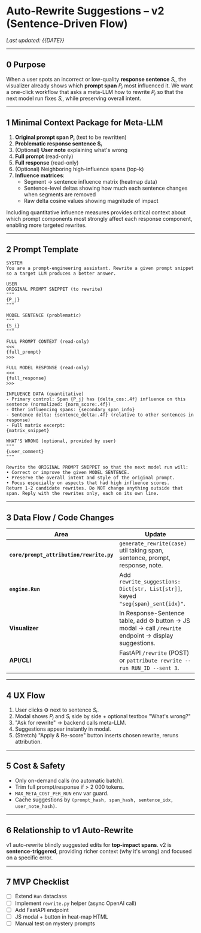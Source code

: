 # Auto-Rewrite Suggestions – v2 (Sentence-Driven Flow)

*Last updated: {{DATE}}*

---

## 0  Purpose
When a user spots an incorrect or low-quality **response sentence** *Sᵢ*, the visualizer already shows which **prompt span** *Pⱼ* most influenced it. We want a one-click workflow that asks a meta-LLM how to rewrite *Pⱼ* so that the next model run fixes *Sᵢ*, while preserving overall intent.

---

## 1  Minimal Context Package for Meta-LLM
1. **Original prompt span Pⱼ** (text to be rewritten)
2. **Problematic response sentence Sᵢ**
3. (Optional) **User note** explaining what's wrong
4. **Full prompt** (read-only)
5. **Full response** (read-only)
6. (Optional) Neighboring high-influence spans (top-k)
7. **Influence matrices**:
   - Segment → sentence influence matrix (heatmap data)
   - Sentence-level deltas showing how much each sentence changes when segments are removed
   - Raw delta cosine values showing magnitude of impact

Including quantitative influence measures provides critical context about which prompt components most strongly affect each response component, enabling more targeted rewrites.

---

## 2  Prompt Template
```text
SYSTEM
You are a prompt-engineering assistant. Rewrite a given prompt snippet so a target LLM produces a better answer.

USER
ORIGINAL PROMPT SNIPPET (to rewrite)
"""
{P_j}
"""

MODEL SENTENCE (problematic)
"""
{S_i}
"""

FULL PROMPT CONTEXT (read-only)
<<<
{full_prompt}
>>>

FULL MODEL RESPONSE (read-only)
<<<
{full_response}
>>>

INFLUENCE DATA (quantitative)
- Primary control: Span {P_j} has {delta_cos:.4f} influence on this sentence (normalized: {norm_score:.4f})
- Other influencing spans: {secondary_span_info}
- Sentence delta: {sentence_delta:.4f} (relative to other sentences in response)
- Full matrix excerpt:
{matrix_snippet}

WHAT'S WRONG (optional, provided by user)
"""
{user_comment}
"""

Rewrite the ORIGINAL PROMPT SNIPPET so that the next model run will:
• Correct or improve the given MODEL SENTENCE.
• Preserve the overall intent and style of the original prompt.
• Focus especially on aspects that had high influence scores.
Return 1-2 candidate rewrites. Do NOT change anything outside that span. Reply with the rewrites only, each on its own line.
```

---

## 3  Data Flow / Code Changes
| Area | Update |
|------|--------|
| **`core/prompt_attribution/rewrite.py`** | `generate_rewrite(case)` util taking span, sentence, prompt, response, note. |
| **`engine.Run`** | Add `rewrite_suggestions: Dict[str, List[str]]`, keyed `"seg{span}_sent{idx}"`. |
| **Visualizer** | In Response-Sentence table, add ⚙️ button → JS modal → call `/rewrite` endpoint → display suggestions. |
| **API/CLI** | FastAPI `/rewrite` (POST) or `pattribute rewrite --run RUN_ID --sent 3`. |

---

## 4  UX Flow
1. User clicks ⚙️ next to sentence *Sᵢ*.
2. Modal shows *Pⱼ* and *Sᵢ* side by side + optional textbox "What's wrong?"
3. "Ask for rewrite" → backend calls meta-LLM.
4. Suggestions appear instantly in modal.
5. (Stretch) "Apply & Re-score" button inserts chosen rewrite, reruns attribution.

---

## 5  Cost & Safety
* Only on-demand calls (no automatic batch).
* Trim full prompt/response if > 2 000 tokens.
* `MAX_META_COST_PER_RUN` env var guard.
* Cache suggestions by `(prompt_hash, span_hash, sentence_idx, user_note_hash)`.

---

## 6  Relationship to v1 Auto-Rewrite
v1 auto-rewrite blindly suggested edits for **top-impact spans**. v2 is **sentence-triggered**, providing richer context (why it's wrong) and focused on a specific error.

---

## 7  MVP Checklist
- [ ] Extend `Run` dataclass
- [ ] Implement `rewrite.py` helper (async OpenAI call)
- [ ] Add FastAPI endpoint
- [ ] JS modal + button in heat-map HTML
- [ ] Manual test on mystery prompts 